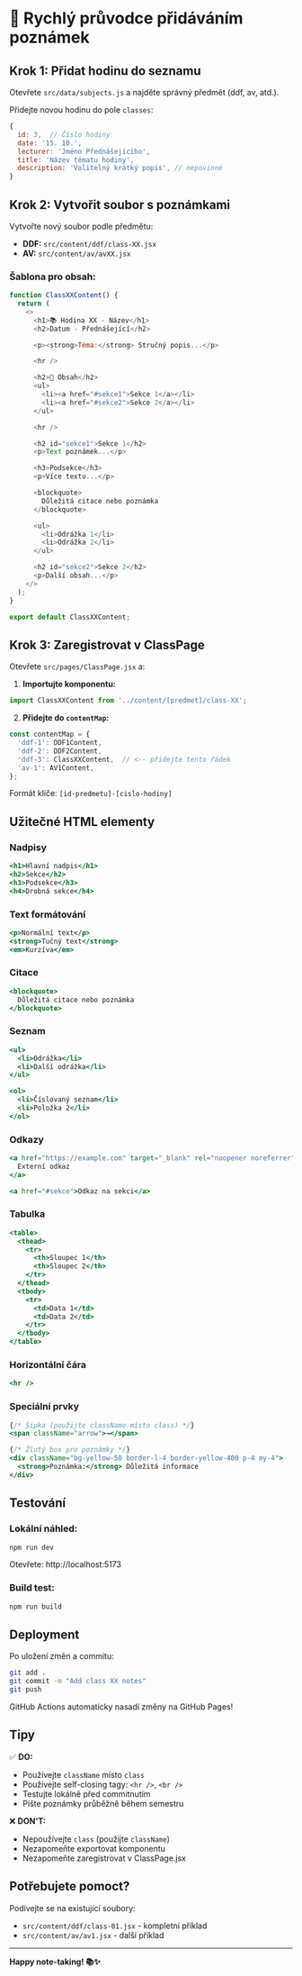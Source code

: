 # 📝 Rychlý průvodce přidáváním poznámek

## Krok 1: Přidat hodinu do seznamu

Otevřete `src/data/subjects.js` a najděte správný předmět (ddf, av, atd.).

Přidejte novou hodinu do pole `classes`:

```javascript
{
  id: 3,  // Číslo hodiny
  date: '15. 10.',
  lecturer: 'Jméno Přednášejícího',
  title: 'Název tématu hodiny',
  description: 'Volitelný krátký popis', // nepovinné
}
```

## Krok 2: Vytvořit soubor s poznámkami

Vytvořte nový soubor podle předmětu:

- **DDF:** `src/content/ddf/class-XX.jsx`
- **AV:** `src/content/av/avXX.jsx`

### Šablona pro obsah:

```javascript
function ClassXXContent() {
  return (
    <>
      <h1>📚 Hodina XX - Název</h1>
      <h2>Datum - Přednášející</h2>

      <p><strong>Téma:</strong> Stručný popis...</p>

      <hr />

      <h2>📑 Obsah</h2>
      <ul>
        <li><a href="#sekce1">Sekce 1</a></li>
        <li><a href="#sekce2">Sekce 2</a></li>
      </ul>

      <hr />

      <h2 id="sekce1">Sekce 1</h2>
      <p>Text poznámek...</p>

      <h3>Podsekce</h3>
      <p>Více textu...</p>

      <blockquote>
        Důležitá citace nebo poznámka
      </blockquote>

      <ul>
        <li>Odrážka 1</li>
        <li>Odrážka 2</li>
      </ul>

      <h2 id="sekce2">Sekce 2</h2>
      <p>Další obsah...</p>
    </>
  );
}

export default ClassXXContent;
```

## Krok 3: Zaregistrovat v ClassPage

Otevřete `src/pages/ClassPage.jsx` a:

1. **Importujte komponentu:**
```javascript
import ClassXXContent from '../content/[predmet]/class-XX';
```

2. **Přidejte do `contentMap`:**
```javascript
const contentMap = {
  'ddf-1': DDF1Content,
  'ddf-2': DDF2Content,
  'ddf-3': ClassXXContent,  // <-- přidejte tento řádek
  'av-1': AV1Content,
};
```

Formát klíče: `[id-predmetu]-[cislo-hodiny]`

## Užitečné HTML elementy

### Nadpisy
```jsx
<h1>Hlavní nadpis</h1>
<h2>Sekce</h2>
<h3>Podsekce</h3>
<h4>Drobná sekce</h4>
```

### Text formátování
```jsx
<p>Normální text</p>
<strong>Tučný text</strong>
<em>Kurzíva</em>
```

### Citace
```jsx
<blockquote>
  Důležitá citace nebo poznámka
</blockquote>
```

### Seznam
```jsx
<ul>
  <li>Odrážka</li>
  <li>Další odrážka</li>
</ul>

<ol>
  <li>Číslovaný seznam</li>
  <li>Položka 2</li>
</ol>
```

### Odkazy
```jsx
<a href="https://example.com" target="_blank" rel="noopener noreferrer">
  Externí odkaz
</a>

<a href="#sekce">Odkaz na sekci</a>
```

### Tabulka
```jsx
<table>
  <thead>
    <tr>
      <th>Sloupec 1</th>
      <th>Sloupec 2</th>
    </tr>
  </thead>
  <tbody>
    <tr>
      <td>Data 1</td>
      <td>Data 2</td>
    </tr>
  </tbody>
</table>
```

### Horizontální čára
```jsx
<hr />
```

### Speciální prvky
```jsx
{/* Šipka (použijte className místo class) */}
<span className="arrow">→</span>

{/* Žlutý box pro poznámky */}
<div className="bg-yellow-50 border-l-4 border-yellow-400 p-4 my-4">
  <strong>Poznámka:</strong> Důležitá informace
</div>
```

## Testování

### Lokální náhled:
```bash
npm run dev
```
Otevřete: http://localhost:5173

### Build test:
```bash
npm run build
```

## Deployment

Po uložení změn a commitu:

```bash
git add .
git commit -m "Add class XX notes"
git push
```

GitHub Actions automaticky nasadí změny na GitHub Pages!

## Tipy

✅ **DO:**
- Používejte `className` místo `class`
- Používejte self-closing tagy: `<hr />`, `<br />`
- Testujte lokálně před commitnutím
- Pište poznámky průběžně během semestru

❌ **DON'T:**
- Nepoužívejte `class` (použijte `className`)
- Nezapomeňte exportovat komponentu
- Nezapomeňte zaregistrovat v ClassPage.jsx

## Potřebujete pomoct?

Podívejte se na existující soubory:
- `src/content/ddf/class-01.jsx` - kompletní příklad
- `src/content/av/av1.jsx` - další příklad

---

**Happy note-taking! 📚✨**
